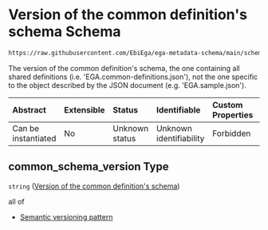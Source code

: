 # Version of the common definition's schema Schema

```txt
https://raw.githubusercontent.com/EbiEga/ega-metadata-schema/main/schemas/EGA.common-definitions.json#/definitions/schema_descriptor/properties/common_schema_version
```

The version of the common definition's schema, the one containing all shared definitions (i.e. 'EGA.common-definitions.json'), not the one specific to the object described by the JSON document (e.g. 'EGA.sample.json').

| Abstract            | Extensible | Status         | Identifiable            | Custom Properties | Additional Properties | Access Restrictions | Defined In                                                                                           |
| :------------------ | :--------- | :------------- | :---------------------- | :---------------- | :-------------------- | :------------------ | :--------------------------------------------------------------------------------------------------- |
| Can be instantiated | No         | Unknown status | Unknown identifiability | Forbidden         | Allowed               | none                | [EGA.common-definitions.json\*](../../../schemas/EGA.common-definitions.json "open original schema") |

## common\_schema\_version Type

`string` ([Version of the common definition's schema](ega-12-definitions-schema-descriptor-properties-version-of-the-common-definitions-schema.md))

all of

*   [Semantic versioning pattern](ega-12-definitions-semantic-versioning-pattern.md "check type definition")
